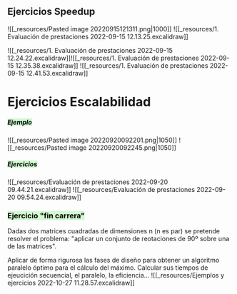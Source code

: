 ## Ejercicios Speedup
![[_resources/Pasted image 20220915121311.png|1000]]
![[_resources/1. Evaluación de prestaciones 2022-09-15 12.13.25.excalidraw]]


![[_resources/1. Evaluación de prestaciones 2022-09-15 12.24.22.excalidraw]]![[_resources/1. Evaluación de prestaciones 2022-09-15 12.35.38.excalidraw]]
![[_resources/1. Evaluación de prestaciones 2022-09-15 12.41.53.excalidraw]]

# Ejercicios Escalabilidad
##### <mark style="background: #BBFABBA6;">Ejemplo</mark>
![[_resources/Pasted image 20220920092201.png|1050]]
![[_resources/Pasted image 20220920092245.png|1050]]



##### <mark style="background: #BBFABBA6;">Ejercicios</mark>
![[_resources/Evaluación de prestaciones 2022-09-20 09.44.21.excalidraw]]
![[_resources/Evaluación de prestaciones 2022-09-20 09.54.24.excalidraw]]

### <mark style="background: #BBFABBA6;">Ejercicio "fin carrera"</mark>
Dadas dos matrices cuadradas de dimensiones n (n es par) se pretende resolver el problema: "aplicar un conjunto de reotaciones de 90º sobre una de las matrices".

Aplicar de forma rigurosa las fases de diseño para obtener un algoritmo paralelo óptimo para el cálculo del máximo.
Calcular sus tiempos de ejeucición secuencial, el paralelo, la eficiencia...
![[_resources/Ejemplos y ejercicios 2022-10-27 11.28.57.excalidraw]]